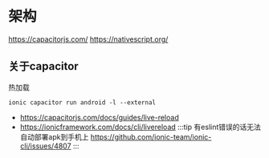 # 架构

<https://capacitorjs.com/>
<https://nativescript.org/>

## 关于capacitor

热加载

```shell
ionic capacitor run android -l --external
```

- <https://capacitorjs.com/docs/guides/live-reload>
- <https://ionicframework.com/docs/cli/livereload>
:::tip
有eslint错误的话无法自动部署apk到手机上
<https://github.com/ionic-team/ionic-cli/issues/4807>
:::
